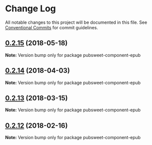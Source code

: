 # Change Log

All notable changes to this project will be documented in this file.
See [Conventional Commits](https://conventionalcommits.org) for commit guidelines.

<a name="0.2.15"></a>
## [0.2.15](https://gitlab.coko.foundation/pubsweet/pubsweet/compare/pubsweet-component-epub@0.2.14...pubsweet-component-epub@0.2.15) (2018-05-18)




**Note:** Version bump only for package pubsweet-component-epub

<a name="0.2.14"></a>
## [0.2.14](https://gitlab.coko.foundation/pubsweet/pubsweet/compare/pubsweet-component-epub@0.2.13...pubsweet-component-epub@0.2.14) (2018-04-03)




**Note:** Version bump only for package pubsweet-component-epub

<a name="0.2.13"></a>
## [0.2.13](https://gitlab.coko.foundation/pubsweet/pubsweet/compare/pubsweet-component-epub@0.2.12...pubsweet-component-epub@0.2.13) (2018-03-15)




**Note:** Version bump only for package pubsweet-component-epub

<a name="0.2.12"></a>

## [0.2.12](https://gitlab.coko.foundation/pubsweet/pubsweet/compare/pubsweet-component-epub@0.2.11...pubsweet-component-epub@0.2.12) (2018-02-16)

**Note:** Version bump only for package pubsweet-component-epub
